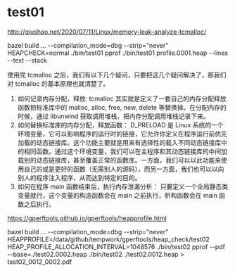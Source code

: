 # test01

http://qiushao.net/2020/07/11/Linux/memory-leak-analyze-tcmalloc/

bazel build ... --compilation_mode=dbg --strip="never"
HEAPCHECK=normal ./bin/test01
pprof ./bin/test01 profile.0001.heap --lines --text --stack

使用完 tcmalloc 之后，我们有以下几个疑问，只要把这几个疑问解决了，那我们对 tcmalloc 的基本原理也就清楚了。

1. 如何记录内存分配，释放:
tcmalloc 其实就是定义了一套自己的内存分配释放函数把标准库中的 malloc, alloc, free, new, delete 等替换掉。在分配内存的时候，通过 libunwind 获取调用堆栈，把内存分配调用堆栈记录下来。
2. 如何替换标准库的内存分配，释放函数：
D_PRELOAD 是 Linux 系统的一个环境变量，它可以影响程序的运行时的链接，它允许你定义在程序运行前优先加载的动态链接库。这个功能主要就是用来有选择性的载入不同动态链接库中的相同函数。通过这个环境变量，我们可以在主程序和其动态链接库的中间加载别的动态链接库，甚至覆盖正常的函数库。一方面，我们可以以此功能来使用自己的或是更好的函数（无需别人的源码），而另一方面，我们也可以以向别人的程序注入程序，从而达到特定的目的。
3. 如何在程序 main 函数结束后，执行内存泄漏分析：
只要定义一个全局静态类变量就行，这个变量的构造函数会在 main 之前执行，析构函数会在 main 函数之后执行。


https://gperftools.github.io/gperftools/heapprofile.html

bazel build ... --compilation_mode=dbg --strip="never"
HEAPPROFILE=/data/github/tempwork/gperftools/heap_check/test02 HEAP_PROFILE_ALLOCATION_INTERVAL=1048576 ./bin/test02
pprof --pdf --base=./test02.0002.heap ./bin/test02 ./test02.0012.heap > test02_0012_0002.pdf
